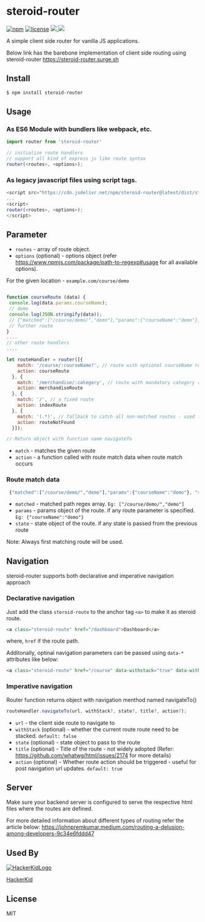 

steroid-router
===========
[![npm][npm]][npm-url]
[![license][license]][license-url]
<a href="https://npmcharts.com/compare/steroid-router?minimal=true">
  <img src="https://img.shields.io/npm/dm/steroid-router.svg">
</a>
<a href="https://img.shields.io/bundlephobia/minzip/steroid-router">
  <img src="https://img.shields.io/bundlephobia/minzip/steroid-router">
</a>
<br>

A simple client side router for vanilla JS applications.

Below link has the barebone implementation of client side routing using steroid-router
<https://steroid-router.surge.sh>

Install
-------

```bash
$ npm install steroid-router
```

Usage
-----

### As ES6 Module with bundlers like webpack, etc. ###

```javascript
import router from 'steroid-router'

// initialize route handlers
// support all kind of express js like route syntax
router(<routes>, <options>);
```


### As legacy javascript files using script tags. ###
```javascript
<script src="https://cdn.jsdelivr.net/npm/steroid-router@latest/dist/steroid-router.min.js"></script>
...
<script>
router(<routes>, <options>);
</script>
```


Parameter
---------

 - `routes` - array of route object.
 - `options` (optional) - options object (refer https://www.npmjs.com/package/path-to-regexp#usage for all available options).

 For the given location - `example.com/course/demo`

```javascript

function courseRoute (data) {
 console.log(data.params.courseName);
 // demo
 console.log(JSON.stringify(data));
 // {"matched":["/course/demo/","demo"],"params":{"courseName":"demo"}, "state": {}}
 // further route
}
....
// other route handlers
....

let routeHandler = router([{
    match: '/course/:courseName?', // route with optional courseName route parameter
    action: courseRoute
  }, {
    match: '/merchandise/:category', // route with mandatory category route parameter
    action: merchandiseRoute
  }, {
    match: '/', // a fixed route
    action: indexRoute
  }, {
    match: '(.*)', // fallback to catch all non-matched routes - used for 404 redirects
    action: routeNotFound
  }]);

// Return object with function name navigateTo

```

 - `match` - matches the given route
 - `action` - a function called with route match data when route match occurs

### Route match data
```javascript
 {"matched":["/course/demo/","demo"],"params":{"courseName":"demo"}, "state": {}}
 ```

 - `matched` - matched path regex array. `Eg: ["/course/demo/","demo"]`
 - `params` - params object of the route. if any route parameter is specified. `Eg: {"courseName":"demo"}`
 - `state` - state object of the route. if any state is passed from the previous route

Note: Always first matching route will be used.

Navigation
----------
steroid-router supports both declarative and imperative navigation approach

### Declarative navigation
Just add the class `steroid-route` to the anchor tag `<a>` to make it as steroid route.
```html
<a class="steroid-route" href="/dashboard">Dashboard</a>
```
where,
`href` if the route path.

Additonally, optinal navigation parameters can be passed using `data-*` attributes like below:
```html
<a class="steroid-route" href="/course" data-withstack="true" data-withstate='{"id":2}' data-withtitle="course" data-withaction="true">Course</a>
```
###  Imperative navigation
Router function returns object with navigation menthod named navigateTo()
```javascript
routeHandler.navigateTo(url, withStack?, state?, title?, action?);
```

 - `url` - the client side route to navigate to
 - `withStack` (optional) - whether the current route route need to be stacked. `default: false`
 - `state` (optional) - state object to pass to the route
 - `title` (optional) - Title of the route - not widely adopted (Refer: https://github.com/whatwg/html/issues/2174 for more details)
 - `action` (optional) - Whether route action should be triggered - useful for post navigation url updates. `default: true`

Server
-------
Make sure your backend server is configured to serve the respective html files where the routes are defined.

For more detailed information about different types of routing refer the article below:
https://johnpremkumar.medium.com/routing-a-delusion-among-developers-9c34e6fddd47


Used By
-------

<a href="https://www.hackerkid.org/" target="_blank">
  <img src="https://www.hackerkid.org/images/favicons/favicon.ico" alt="HackerKidLogo">
  <p>HackerKid</p>
</a>


License
-------

MIT



[npm]: https://img.shields.io/npm/v/steroid-router.svg
[npm-url]: https://npmjs.com/package/steroid-router
[license]: https://img.shields.io/npm/l/steroid-router?no-cache
[license-url]: https://github.com/JohnPremKumar/steroid-router/blob/main/LICENCE

